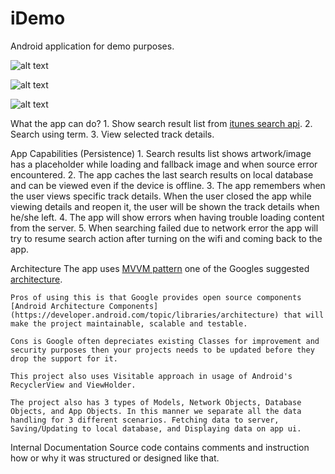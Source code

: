 # iDemo
Android application for demo purposes.

![alt text](https://github.com/johnguild/iDemo/Screenshot_1.png "Home Screen shot")

![alt text](https://github.com/johnguild/iDemo/Screenshot_2.png "Details Screen shot with description")

![alt text](https://github.com/johnguild/iDemo/Screenshot_3.png "Details Screen shot without description")

What the app can do?
    1. Show search result list from [itunes search api](https://affiliate.itunes.apple.com/resources/documentation/itunes-store-web-service-search-api/#searching).
    2. Search using term.
    3. View selected track details.

App Capabilities (Persistence)
    1. Search results list shows artwork/image has a placeholder  while loading and fallback image and when source error encountered.
    2. The app caches the last search results on local database and can be viewed even if the device is offline.
    3. The app remembers when the user views specific track details. When the user closed the app while viewing details and reopen it, the user will be shown the track details when he/she left.
    4. The app will show errors when having trouble loading content from the server.
    5. When searching failed due to network error the app will try to resume search action after turning on the wifi and coming back to the app.

Architecture
    The app uses [MVVM pattern](https://en.wikipedia.org/wiki/Model%E2%80%93view%E2%80%93viewmodel) one of the Googles suggested [architecture](https://developer.android.com/jetpack/docs/guide).

    Pros of using this is that Google provides open source components [Android Architecture Components](https://developer.android.com/topic/libraries/architecture) that will make the project maintainable, scalable and testable.

    Cons is Google often depreciates existing Classes for improvement and security purposes then your projects needs to be updated before they drop the support for it.

    This project also uses Visitable approach in usage of Android's RecyclerView and ViewHolder.

    The project also has 3 types of Models, Network Objects, Database Objects, and App Objects. In this manner we separate all the data handling for 3 different scenarios. Fetching data to server, Saving/Updating to local database, and Displaying data on app ui.


Internal Documentation
    Source code contains comments and instruction how or why it was structured or designed like that.

